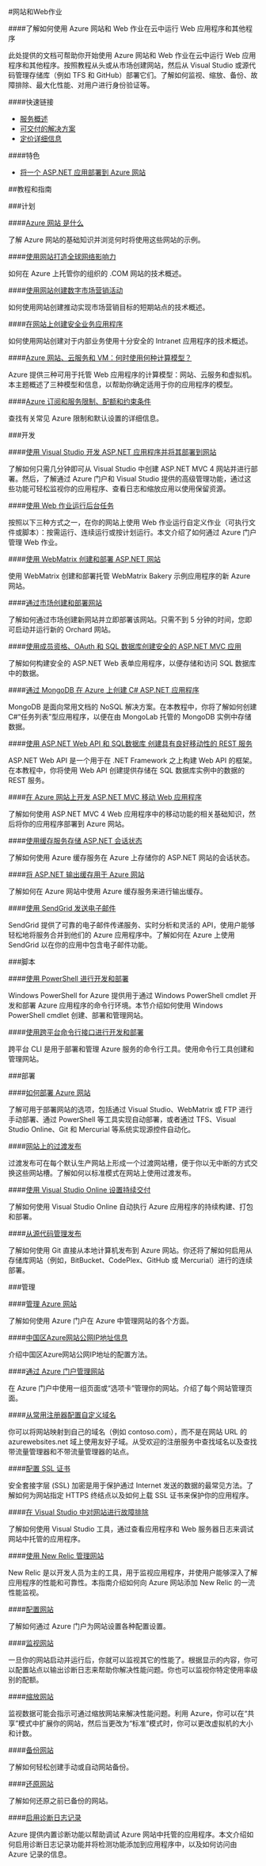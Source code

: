 <properties linkid="dev-net-website" urlDisplayName="Windows Azure 网站" pageTitle="网站 - Azure 微软云" metaKeywords="Azure Website,Azure 网站,ASP.NET,应用部署,Web 作业,监视,缩放,备份,故障排除,最大化性能,身份验证,WebMatrix,MongoDB,移动 Web 应用程序,部署 Azure 网站,过渡发布,New Relic,调试 Azure 网站" description="此处提供的文档可帮助你开始使用 Azure 网站和 Web 作业在云中运行 Web 应用程序和其他程序。按照教程从头或从市场创建网站，然后从 Visual Studio 或源代码管理存储库（例如 TFS 和 GitHub）部署它们。了解如何监视、缩放、备份、故障排除、最大化性能、对用户进行身份验证等。" metaCanonical="" services="Website" documentationCenter="Services" title="开发和部署企业级网站" authors="" solutions="" manager="" editor="Eric Chen" />
<tags ms.service="Website"
    ms.date=""
    wacn.date="07/23/2015"
    />

#网站和Web作业

####了解如何使用 Azure 网站和 Web 作业在云中运行 Web 应用程序和其他程序

此处提供的文档可帮助你开始使用 Azure 网站和 Web 作业在云中运行 Web 应用程序和其他程序。按照教程从头或从市场创建网站，然后从 Visual Studio 或源代码管理存储库（例如 TFS 和 GitHub）部署它们。了解如何监视、缩放、备份、故障排除、最大化性能、对用户进行身份验证等。

####快速链接

-   [服务概述](/home/features/web-site)
-   [可交付的解决方案](/solutions/web)
-   [定价详细信息](/home/features/web-site/#price)

####特色

-   [将一个 ASP.NET 应用部署到 Azure 网站](/documentation/articles/web-sites-dotnet-get-started)

##教程和指南

###计划

####[Azure 网站 是什么](/home/features/web-site)

了解 Azure 网站的基础知识并浏览何时将使用这些网站的示例。

####[使用网站打造全球网络影响力](/documentation/articles/web-sites-global-web-presence-solution-overview)

如何在 Azure 上托管你的组织的 .COM 网站的技术概述。

####[使用网站创建数字市场营销活动](/documentation/articles/web-sites-digital-marketing-application-solution-overview)

如何使用网站创建推动实现市场营销目标的短期站点的技术概述。

####[在网站上创建安全业务应用程序](/documentation/articles/web-sites-business-application-solution-overview)

如何使用网站创建对于内部业务使用十分安全的 Intranet 应用程序的技术概述。

####[Azure 网站、云服务和 VM：何时使用何种计算模型？](/documentation/articles/choose-web-site-cloud-service-vm)

Azure 提供三种可用于托管 Web 应用程序的计算模型：网站、云服务和虚拟机。本主题概述了三种模型和信息，以帮助你确定适用于你的应用程序的模型。

####[Azure 订阅和服务限制、配额和约束条件](/documentation/articles/azure-subscription-service-limits)

查找有关常见 Azure 限制和默认设置的详细信息。

###开发

####[使用 Visual Studio 开发 ASP.NET 应用程序并将其部署到网站](/documentation/articles/web-sites-dotnet-get-started)

了解如何只需几分钟即可从 Visual Studio 中创建 ASP.NET MVC 4 网站并进行部署。然后，了解通过 Azure 门户和 Visual Studio 提供的高级管理功能，通过这些功能可轻松监视你的应用程序、查看日志和缩放应用以使用保留资源。

####[使用 Web 作业运行后台任务](/documentation/articles/web-sites-create-web-jobs)

按照以下三种方式之一，在你的网站上使用 Web 作业运行自定义作业（可执行文件或脚本）：按需运行、连续运行或按计划运行。本文介绍了如何通过 Azure 门户管理 Web 作业。

####[使用 WebMatrix 创建和部署 ASP.NET 网站](/documentation/articles/web-sites-dotnet-using-webmatrix)

使用 WebMatrix 创建和部署托管 WebMatrix Bakery 示例应用程序的新 Azure 网站。

####[通过市场创建和部署网站](/documentation/articles/web-sites-dotnet-orchard-cms-gallery)

了解如何通过市场创建新网站并立即部署该网站。只需不到 5 分钟的时间，您即可启动并运行新的 Orchard 网站。

####[使用成员资格、OAuth 和 SQL 数据库创建安全的 ASP.NET MVC 应用](/documentation/articles/web-sites-dotnet-deploy-aspnet-mvc-app-membership-oauth-sql-database)

了解如何构建安全的 ASP.NET Web 表单应用程序，以便存储和访问 SQL 数据库中的数据。

####[通过 MongoDB 在 Azure 上创建 C# ASP.NET 应用程序](/documentation/articles/store-mongolab-web-sites-dotnet-store-data-mongodb)

MongoDB 是面向常用文档的 NoSQL 解决方案。在本教程中，你将了解如何创建 C#“任务列表”型应用程序，以便在由 MongoLab 托管的 MongoDB 实例中存储数据。

####[使用 ASP.NET Web API 和 SQL数据库 创建具有良好移动性的 REST 服务](/documentation/articles/web-sites-dotnet-rest-service-aspnet-api-sql-database)

ASP.NET Web API 是一个用于在 .NET Framework 之上构建 Web API 的框架。在本教程中，你将使用 Web API 创建提供存储在 SQL 数据库实例中的数据的 REST 服务。

####[在 Azure 网站上开发 ASP.NET MVC 移动 Web 应用程序](/documentation/articles/web-sites-dotnet-deploy-aspnet-mvc-mobile-app)

了解如何使用 ASP.NET MVC 4 Web 应用程序中的移动功能的相关基础知识，然后将你的应用程序部署到 Azure 网站。

####[使用缓存服务存储 ASP.NET 会话状态](/documentation/articles/web-sites-dotnet-session-state-caching)

了解如何使用 Azure 缓存服务在 Azure 上存储你的 ASP.NET 网站的会话状态。

####[将 ASP.NET 输出缓存用于 Azure 网站](/documentation/articles/web-sites-dotnet-web-forms-output-caching)

了解如何在 Azure 网站中使用 Azure 缓存服务来进行输出缓存。

####[使用 SendGrid 发送电子邮件](/documentation/articles/sendgrid-dotnet-how-to-send-email)

SendGrid 提供了可靠的电子邮件传递服务、实时分析和灵活的 API，使用户能够轻松地将服务合并到他们的 Azure 应用程序中。了解如何在 Azure 上使用 SendGrid 以在你的应用中包含电子邮件功能。

###脚本

####[使用 PowerShell 进行开发和部署](/documentation/articles/install-configure-powershell)

Windows PowerShell for Azure 提供用于通过 Windows PowerShell cmdlet 开发和部署 Azure 应用程序的命令行环境。本节介绍如何使用 Windows PowerShell cmdlet 创建、部署和管理网站。

####[使用跨平台命令行接口进行开发和部署](/documentation/articles/command-line-tools/#Commands_to_manage_your_web_sites)

跨平台 CLI 是用于部署和管理 Azure 服务的命令行工具。使用命令行工具创建和管理网站。

###部署

####[如何部署 Azure 网站](/documentation/articles/web-sites-deploy)

了解可用于部署网站的选项，包括通过 Visual Studio、WebMatrix 或 FTP 进行手动部署、通过 PowerShell 等工具实现自动部署，或者通过 TFS、Visual Studio Online、Git 和 Mercurial 等系统实现源控件自动化。

####[网站上的过渡发布](/documentation/articles/web-sites-staged-publishing)

过渡发布可在每个默认生产网站上形成一个过渡网站槽，便于你以无中断的方式交换这些网站槽。了解如何以标准模式在网站上使用过渡发布。

####[使用 Visual Studio Online 设置持续交付](/documentation/articles/cloud-services-continuous-delivery-use-vso)

了解如何使用 Visual Studio Online 自动执行 Azure 应用程序的持续构建、打包和部署。

####[从源代码管理发布](/documentation/articles/web-sites-publish-source-control)

了解如何使用 Git 直接从本地计算机发布到 Azure 网站。你还将了解如何启用从存储库网站（例如，BitBucket、CodePlex、GitHub 或 Mercurial）进行的连续部署。

###管理

####[管理 Azure 网站](/documentation/articles/web-sites-manage)

了解如何使用 Azure 门户在 Azure 中管理网站的各个方面。

####[中国区Azure网站公网IP地址信息](http://www.waws.cn/170)

介绍中国区Azure网站公网IP地址的配置方法。

####[通过 Azure 门户管理网站](/documentation/articles/web-sites-manage)

在 Azure 门户中使用一组页面或“选项卡”管理你的网站。介绍了每个网站管理页面。

####[从常用注册器配置自定义域名](/documentation/articles/web-sites-custom-domain-name)

你可以将网站映射到自己的域名（例如 contoso.com），而不是在网站 URL 的 azurewebsites.net 域上使用友好子域。从受欢迎的注册服务中查找域名以及查找带流量管理器和不带流量管理器的站点。

####[配置 SSL 证书](/documentation/articles/web-sites-configure-ssl-certificate)

安全套接字层 (SSL) 加密是用于保护通过 Internet 发送的数据的最常见方法。了解如何为网站指定 HTTPS 终结点以及如何上载 SSL 证书来保护你的应用程序。

####[在 Visual Studio 中对网站进行故障排除](/documentation/articles/web-sites-dotnet-troubleshoot-visual-studio)

了解如何使用 Visual Studio 工具，通过查看应用程序和 Web 服务器日志来调试网站中托管的应用程序。

####[使用 New Relic 管理网站](/documentation/articles/store-new-relic-web-sites-dotnet-application-performance-management)

New Relic 是以开发人员为主的工具，用于监视应用程序，并使用户能够深入了解应用程序的性能和可靠性。本指南介绍如何向 Azure 网站添加 New Relic 的一流性能监视。

####[配置网站](/documentation/articles/web-sites-configure)

了解如何通过 Azure 门户为网站设置各种配置设置。

####[监视网站](/documentation/articles/web-sites-monitor)

一旦你的网站启动并运行后，你就可以监视其它的性能了。根据显示的内容，你可以配置站点以输出诊断日志来帮助你解决性能问题。你也可以监视你特定使用率级别的配额。

####[缩放网站](/documentation/articles/web-sites-scale)

监视数据可能会指示可通过缩放网站来解决性能问题。利用 Azure，你可以在“共享”模式中扩展你的网站，然后当更改为“标准”模式时，你可以更改虚拟机的大小和计数。

####[备份网站](/documentation/articles/web-sites-backup)

了解如何轻松创建手动或自动网站备份。

####[还原网站](/documentation/articles/web-sites-restore)

了解如何还原之前已备份的网站。

####[启用诊断日志记录](/documentation/articles/web-sites-enable-diagnostic-log)

Azure 提供内置诊断功能以帮助调试 Azure 网站中托管的应用程序。本文介绍如何启用诊断日志记录功能并将检测功能添加到应用程序中，以及如何访问由 Azure 记录的信息。


